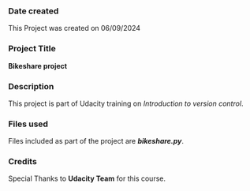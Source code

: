

### Date created
This Project was created on 06/09/2024

### Project Title
**Bikeshare project**

### Description
This project is part of Udacity training on _Introduction to version control_.


### Files used
Files included as part of the project are ***bikeshare.py***.

### Credits
Special Thanks to **Udacity Team** for this course.
